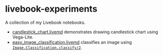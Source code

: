 # livebook-experiments

A collection of my Livebook notebooks.

- [candlestick_chart.livemd](./candlestick_chart.livemd) demonstrates drawing candlestick chart using Vega-Lite.
- [easy_image_classification.livemd](./easy_image_classification.livemd) classifies an image using [`Image.Classification.classify/2`](https://hexdocs.pm/image/Image.Classification.html#classify/2).

